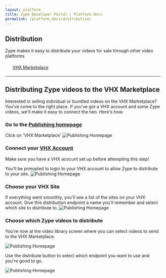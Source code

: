 ```yaml
---
layout: platform
title: Zype Developer Portal | Platform Docs
permalink: /platform_docs/distribution/
---
```

## Distribution
Zype makes it easy to distribute your videos for sale through other video platforms

<div style="width: 100%;">
  <div style="margin: 20px;"><span class="fa fa-file-text" style="margin-right: 4px;"></span>
    <a href="#1">
    VHX Marketplace</a>
  </div>
</div>

<hr id="1">

## Distributing Zype videos to the VHX Marketplace
Interested in selling individual or bundled videos on the VHX Marketplace? You've come to the right place.
If you've got a VHX account and some Zype videos, we'll make it easy to connect the two. Here's how:

### Go to the [Publishing homepage](https://admin.zype.com/publishing)
Click on 'VHX Marketplace'
![Publishing Homepage]({{site.url}}assets/distribution_vhx/Zype___Publishing.png)

### Connect your [VHX Account](https://www.vhx.tv)
Make sure you have a VHX acocunt set up before attempting this step!

You'll be prmopted to login to your VHX account to allow Zype to distribute to your site.
![Publishing Homepage]({{site.url}}assets/distribution_vhx/Zype___VHX_Marketplace_1.png)

### Choose your VHX Site
If everything went smoothly, you'll see a list of the sites on your VHX account. Give this distribution endpoint a name you'll remember and select which site to distribute to.
![Publishing Homepage]({{site.url}}assets/distribution_vhx/Zype___VHX_Marketplace.png)

### Choose which Zype videos to distribute
You're now at the video library screen where you can select videos to send to the VHX Marketplace.

![Publishing Homepage]({{site.url}}assets/distribution_vhx/Zype___Video_Library_1.png)

Use the distribute button to select which endpoint you want to use and you're good to go.

![Publishing Homepage]({{site.url}}assets/distribution_vhx/Zype___Video_Library.png)
